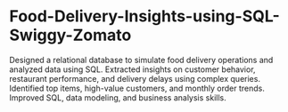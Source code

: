 # Food-Delivery-Insights-using-SQL-Swiggy-Zomato
Designed a relational database to simulate food delivery operations and analyzed data using SQL. Extracted insights on customer behavior, restaurant performance, and delivery delays using complex queries. Identified top items, high-value customers, and monthly order trends. Improved SQL, data modeling, and business analysis skills.
